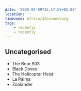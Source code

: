 ```yaml
---
date: '2025-01-09T15:57:52+02:00'
location: ''
timezone: Africa/Johannesburg
tags:
    - recently
    - recently
---
```

## Uncategorised

- The Bear S03
- Black Doves
- The Helicopter Heist
- La Palma
- Zoolander

